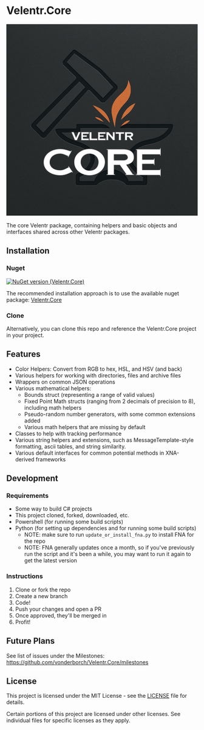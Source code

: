 # Velentr.Core

![Logo](https://raw.githubusercontent.com/vonderborch/Velentr.Core/refs/heads/main/logo.png)

The core Velentr package, containing helpers and basic objects and interfaces shared across other Velentr packages.

## Installation

### Nuget

[![NuGet version (Velentr.Core)](https://img.shields.io/nuget/v/Velentr.Core.svg?style=flat-square)](https://www.nuget.org/packages/Velentr.Core/)

The recommended installation approach is to use the available nuget
package: [Velentr.Core](https://www.nuget.org/packages/Velentr.Core/)

### Clone

Alternatively, you can clone this repo and reference the Velentr.Core project in your project.

## Features

- Color Helpers: Convert from RGB to hex, HSL, and HSV (and back)
- Various helpers for working with directories, files and archive files
- Wrappers on common JSON operations
- Various mathematical helpers:
  - Bounds struct (representing a range of valid values)
  - Fixed Point Math structs (ranging from 2 decimals of precision to 8), including math helpers
  - Pseudo-random number generators, with some common extensions added
  - Various math helpers that are missing by default
- Classes to help with tracking performance
- Various string helpers and extensions, such as MessageTemplate-style formatting, ascii tables, and string similarity.
- Various default interfaces for common potential methods in XNA-derived frameworks

## Development

### Requirements

- Some way to build C# projects
- This project cloned, forked, downloaded, etc.
- Powershell (for running some build scripts)
- Python (for setting up dependencies and for running some build scripts)
    - NOTE: make sure to run `update_or_install_fna.py` to install FNA for the repo
    - NOTE: FNA generally updates once a month, so if you've previously run the script and it's been a while, you may
      want
      to run it again to get the latest version

### Instructions

1. Clone or fork the repo
2. Create a new branch
3. Code!
4. Push your changes and open a PR
5. Once approved, they'll be merged in
6. Profit!

## Future Plans

See list of issues under the Milestones: https://github.com/vonderborch/Velentr.Core/milestones

## License

This project is licensed under the MIT License - see the [LICENSE](LICENSE) file for details.

Certain portions of this project are licensed under other licenses. See individual files for specific licenses as they
apply.
